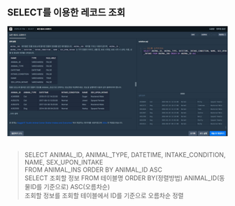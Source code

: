 ## SELECT를 이용한 레코드 조회
![img](./img_01.jpg)  
<br>
>SELECT ANIMAL_ID, ANIMAL_TYPE, DATETIME, INTAKE_CONDITION, NAME, SEX_UPON_INTAKE   
>FROM ANIMAL_INS ORDER BY ANIMAL_ID ASC  
>SELECT 조회할 정보 FROM 테이블명 ORDER BY(정렬방법) ANIMAL_ID(동물ID를 기준으로) ASC(오름차순)  
>조회할 정보를 조회할 테이블에서 ID를 기준으로 오름차순 정렬  
